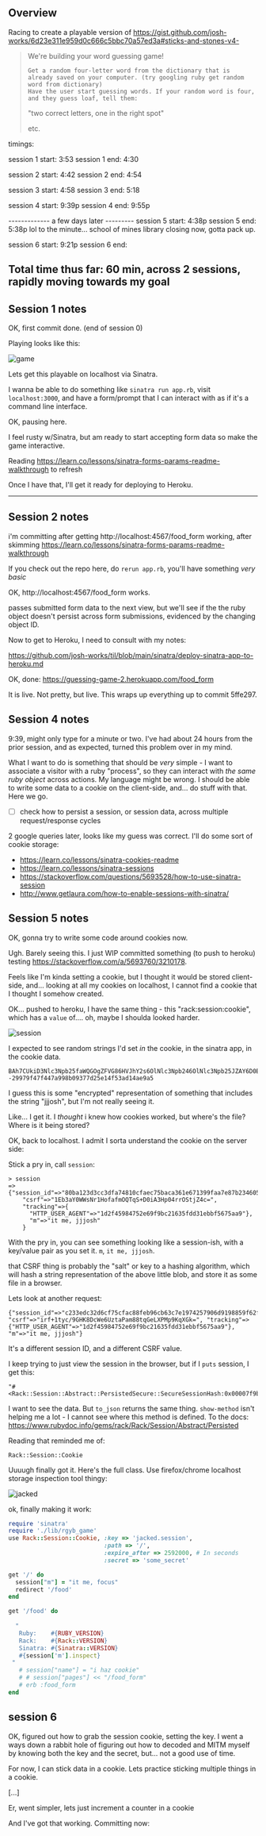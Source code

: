## Overview

Racing to create a playable version of https://gist.github.com/josh-works/6d23e311e959d0c666c5bbc70a57ed3a#sticks-and-stones-v4-

> We're building your word guessing game!
> 
>     Get a random four-letter word from the dictionary that is already saved on your computer. (try googling ruby get random word from dictionary)
>     Have the user start guessing words. If your random word is four, and they guess loaf, tell them:
> 
> "two correct letters, one in the right spot"
> 
> etc.

timings: 

session 1 start: 3:53 
session 1 end: 4:30

session 2 start: 4:42
session 2 end: 4:54

session 3 start: 4:58
session 3 end: 5:18

session 4 start: 9:39p
session 4 end: 9:55p

------------- a few days later ---------
session 5 start: 4:38p
session 5 end: 5:38p lol to the minute... school of mines library closing now, gotta pack up.

session 6 start: 9:21p
session 6 end:

Total time thus far: 60 min, across 2 sessions, rapidly moving towards my goal
---------------
## Session 1 notes

OK, first commit done. (end of session 0)

Playing looks like this: 

![game](/images/playing-game.jpg)

Lets get this playable on localhost via Sinatra.

I wanna be able to do something like `sinatra run app.rb`, visit `localhost:3000`, and have a form/prompt that I can interact with as if it's a command line interface. 

OK, pausing here. 

I feel rusty w/Sinatra, but am ready to start accepting form data so make the game interactive.

Reading https://learn.co/lessons/sinatra-forms-params-readme-walkthrough to refresh

Once I have that, I'll get it ready for deploying to Heroku. 

------------------

## Session 2 notes

i'm committing after getting http://localhost:4567/food_form working, after skimming https://learn.co/lessons/sinatra-forms-params-readme-walkthrough

If you check out the repo here, do `rerun app.rb`, you'll have something _very basic_


OK, http://localhost:4567/food_form works.

passes submitted form data to the next view, but we'll see if the the ruby object doesn't persist across form submissions, evidenced by the changing object ID.

Now to get to Heroku, I need to consult with my notes:

https://github.com/josh-works/til/blob/main/sinatra/deploy-sinatra-app-to-heroku.md

OK, done: https://guessing-game-2.herokuapp.com/food_form

It is live. Not pretty, but live. This wraps up everything up to commit 5ffe297.

## Session 4 notes

9:39, might only type for a minute or two. I've had about 24 hours from the prior session, and as expected, turned this problem over in my mind. 

What I want to do is something that should be _very_ simple - I want to associate a visitor with a ruby "process", so they can interact with _the same ruby object_ across actions. My language might be wrong. I should be able to write some data to a cookie on the client-side, and... do stuff with that. Here we go.

- [ ] check how to persist a session, or session data, across multiple request/response cycles

2 google queries later, looks like my guess was correct. I'll do some sort of cookie storage:

- https://learn.co/lessons/sinatra-cookies-readme
- https://learn.co/lessons/sinatra-sessions
- https://stackoverflow.com/questions/5693528/how-to-use-sinatra-session
- http://www.getlaura.com/how-to-enable-sessions-with-sinatra/

## Session 5 notes

OK, gonna try to write some code around cookies now.

Ugh. Barely seeing this. I just WIP committed something (to push to heroku) testing https://stackoverflow.com/a/5693760/3210178. 

Feels like I'm kinda setting a cookie, but I thought it would be stored client-side, and... looking at all my cookies on localhost, I cannot find a cookie that I thought I somehow created. 

OK... pushed to heroku, I have the same thing - this "rack:session:cookie", which has a `value` of.... oh, maybe I shoulda looked harder. 

![session](/images/session.jpg)

I expected to see random strings I'd set _in_ the cookie, in the sinatra app, in the cookie data.

```
BAh7CUkiD3Nlc3Npb25faWQGOgZFVG86HVJhY2s6OlNlc3Npb246OlNlc3Npb25JZAY6D0BwdWJsaWNfaWRJIkVlODhlNDcwN2RmNTg1ZjEyMmJiNTlhZWI3OTk2MzFjZjRhNjhhZWMyOGI5OTUwOWI3OWMwNzNkNzRjMjkyNDJhBjsARkkiCWNzcmYGOwBGSSIxK0p5eVVqNjI5KzE4K3U2R1lLNTFjZGN2SnlNRUo2MGV2KzJ1SlhydGlnST0GOwBGSSINdHJhY2tpbmcGOwBGewZJIhRIVFRQX1VTRVJfQUdFTlQGOwBUSSItMWQyZjQ1OTg0NzUyZTY5ZjliYzIxNjM1ZmRkMzFlYmJmNTY3NWFhOQY7AEZJIgZtBjsAVEkiEml0IG1lLCBqampvc2gGOwBU--29979f47f447a998b09377d25e14f53ad14ae9a5
```

I guess this is some "encrypted" representation of something that includes the string "jjjosh", but I'm not really seeing it.

Like... I get it. I _thought_ i knew how cookies worked, but where's the file? Where is it being stored? 

OK, back to localhost. I admit I sorta understand the cookie on the server side:

Stick a pry in, call `session`:

```
> session
=> {"session_id"=>"80ba123d3cc3dfa74810cfaec75baca361e671399faa7e87b234605018c57c6a", 
    "csrf"=>"1Eb3aY0WWsNr1HofafmOQTqS+D0iA3Hp04rrOStjZ4c=", 
    "tracking"=>{
      "HTTP_USER_AGENT"=>"1d2f45984752e69f9bc21635fdd31ebbf5675aa9"}, 
      "m"=>"it me, jjjosh"
    }
```

With the pry in, you can see something looking like a session-ish, with a key/value pair as you set it. `m`, `it me, jjjosh`. 

that CSRF thing is probably the "salt" or key to a hashing algorithm, which will hash a string representation of the above little blob, and store it as some file in a browser. 

Lets look at another request:

```
{"session_id"=>"c233edc32d6cf75cfac88feb96cb63c7e1974257906d9198859f62ffbe4a5e11", "csrf"=>"irf+1tyc/9GHK8DcWe6UztaPam88tqGeLXPMp9KqXGk=", "tracking"=>{"HTTP_USER_AGENT"=>"1d2f45984752e69f9bc21635fdd31ebbf5675aa9"}, "m"=>"it me, jjjosh"}
```

It's a different session ID, and a different CSRF value. 

I keep trying to just view the session in the browser, but if I `puts` session, I get this:

```
"#<Rack::Session::Abstract::PersistedSecure::SecureSessionHash:0x00007f9bd7178d90>"
```

I want to see the data. But `to_json` returns the same thing. `show-method` isn't helping me a lot - I cannot see where this method is defined. To the docs: https://www.rubydoc.info/gems/rack/Rack/Session/Abstract/Persisted

Reading that reminded me of:

```
Rack::Session::Cookie
```


Uuuugh finally got it. Here's the full class. Use firefox/chrome localhost storage inspection tool thingy:

![jacked](/images/jacked.jpg)

ok, finally making it work:

```ruby
require 'sinatra'
require './lib/rgyb_game'
use Rack::Session::Cookie, :key => 'jacked.session',
                           :path => '/',
                           :expire_after => 2592000, # In seconds
                           :secret => 'some_secret'

get '/' do  
  session["m"] = "it me, focus"
  redirect '/food'
end

get '/food' do
  
  "
   Ruby:    #{RUBY_VERSION}
   Rack:    #{Rack::VERSION}
   Sinatra: #{Sinatra::VERSION}
   #{session['m'].inspect}
 "
   # session["name"] = "i haz cookie"
   # # session["pages"] << "/food_form"
   # erb :food_form
end
```


## session 6

OK, figured out how to grab the session cookie, setting the key. I went a ways down a rabbit hole of figuring out how to decoded and MITM myself by knowing both the key and the secret, but... not a good use of time.

For now, I can stick data in a cookie. Lets practice sticking multiple things in a cookie.

[...]

Er, went simpler, lets just increment a counter in a cookie

And I've got that working. Committing now: 